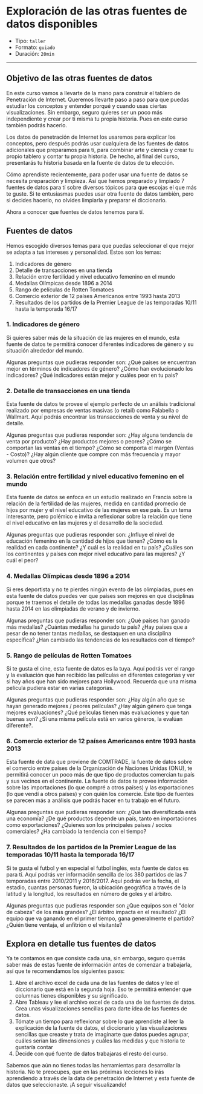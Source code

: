 # Exploración de las otras fuentes de datos disponibles

* Tipo: `taller`
* Formato: `guiado`
* Duración: `20min`

***

## Objetivo de las otras fuentes de datos

En este curso vamos a llevarte de la mano para construir el tablero de
Penetración de Internet. Queremos llevarte paso a paso para que puedas estudiar
los conceptos y entender porqué y cuando usas ciertas visualizaciones. Sin
embargo, seguro quieres ser un poco más independiente y crear por ti misma tu
propia historia. Pues en este curso también podrás hacerlo.

Los datos de penetración de Internet los usaremos para explicar los conceptos,
pero después podrás usar cualquiera de las fuentes de datos adicionales que
preparamos para tí, para combinar arte y ciencia y crear tu propio tablero y
contar tu propia historia. De hecho, al final del curso, presentarás tu historia
basada en la fuente de datos de tu elección.

Cómo aprendiste recientemente, para poder usar una fuente de datos se necesita
preparación y limpieza. Así que hemos preparado y limpiado 7 fuentes de datos
para tí sobre diversos tópicos para que escojas el que más te guste. Si te
entusiasmas puedes usar otra fuente de datos también, pero si decides hacerlo,
no olvides limpiarla y preparar el diccionario.

Ahora a conocer que fuentes de datos tenemos para tí.

## Fuentes de datos

Hemos escogido diversos temas para que puedas seleccionar el que mejor se adapta
a tus intereses y personalidad. Estos son los temas:

1. Indicadores de género
2. Detalle de transacciones en una tienda
3. Relación entre fertilidad y nivel educativo femenino en el mundo
4. Medallas Olímpicas desde 1896 a 2014
5. Rango de películas de Rotten Tomatoes
6. Comercio exterior de 12 países Americanos entre 1993 hasta 2013
7. Resultados de los partidos de la Premier League de las temporadas 10/11 hasta
   la temporada 16/17

### 1. Indicadores de género

Si quieres saber más de la situación de las mujeres en el mundo, esta fuente de
datos te permitirá conocer diferentes indicadores de género y su situación
alrededor del mundo.

Algunas preguntas que pudieras responder son: ¿Qué países se encuentran mejor en
términos de indicadores de género? ¿Cómo han evolucionado los indicadores? ¿Qué
indicadores están mejor y cuáles peor en tu pais?

### 2. Detalle de transacciones en una tienda

Esta fuente de datos te provee el ejemplo perfecto de un análisis tradicional
realizado por empresas de ventas masivas (o retail) como Falabella o Wallmart.
Aquí podrás encontrar las transacciones de venta y su nivel de detalle.

Algunas preguntas que pudieras responder son: ¿Hay alguna tendencia de venta por
producto? ¿Hay productos mejores o peores? ¿Cómo se comportan las ventas en el
tiempo? ¿Cómo se comporta el margén (Ventas - Costo)? ¿Hay algún cliente que
compre con más frecuencia y mayor volumen que otros?

### 3. Relación entre fertilidad y nivel educativo femenino en el mundo

Esta fuente de datos se enfoca en un estudio realizado en Francia sobre la
relación de la fertilidad de las mujeres, medida en cantidad promedio de hijos
por mujer y el nivel educativo de las mujeres en ese país. Es un tema
interesante, pero polémico e invita a reflexionar sobre la relación que tiene el
nivel educativo en las mujeres y el desarrollo de la sociedad.

Algunas preguntas que pudieras responder son: ¿Influye el nivel de educación
femenino en la cantidad de hijos que tienen? ¿Cómo es la realidad en cada
continente? ¿Y cuál es la realidad en tu país? ¿Cuáles son los continentes y
países con mejor nivel educativo para las mujeres? ¿Y cuál el peor?

### 4. Medallas Olímpicas desde 1896 a 2014

Si eres deportista y no te pierdes ningún evento de las olimpiadas, pues en esta
fuente de datos puedes ver que países son mejores en que disciplinas porque te
traemos el detalle de todas las medallas ganadas desde 1896 hasta 2014 en las
olimpiadas de verano y de invierno.

Algunas preguntas que pudieras responder son: ¿Qué países han ganado más
medallas? ¿Cuántas medallas ha ganado tu país? ¿Hay países que a pesar de no
tener tantas medallas, se destaquen en una disciplina específica? ¿Han cambiado
las tendencias de los resultados con el tiempo?

### 5. Rango de películas de Rotten Tomatoes

Si te gusta el cine, esta fuente de datos es la tuya. Aquí podrás ver el rango y
la evaluación que han recibido las películas en diferentes categorías y ver si
hay años que han sido mejores para Hollywood. Recuerda que una misma película
 pudiera estar en varias categorías.

Algunas preguntas que pudieras responder son: ¿Hay algún año que se hayan
generado mejores / peores películas? ¿Hay algún género que tenga mejores
evaluaciones? ¿Qué películas tienen más evaluaciones y que tan buenas son? ¿Si
una misma película está en varios géneros, la evalúan diferente?.

### 6. Comercio exterior de 12 países Americanos entre 1993 hasta 2013

Esta fuente de data que proviene de COMTRADE, la fuente de datos sobre el
comercio entre países de la Organización de Naciones Unidas (ONU), te permitirá
conocer un poco más de que tipo de productos comercian tu país y sus vecinos en
el continente. La fuente de datos te provee información sobre las importaciones
(lo que compré a otros países) y las exportaciones (lo que vendí
a otros países) y con quién los comercie. Este tipo de fuentes se parecen más a
análisis que podrás hacer en tu trabajo en el futuro.

Algunas preguntas que pudieras responder son: ¿Qué tan diversificada está una
economía? ¿De qué productos depende un país, tanto en importaciones como
exportaciones? ¿Quienes son los principales países / socios comerciales? ¿Ha
cambiado la tendencia con el tiempo?

### 7. Resultados de los partidos de la Premier League de las temporadas 10/11 hasta la temporada 16/17

Si te gusta el futbol y en especial el futbol inglés, esta fuente de datos es
para tí. Aquí podrás ver información sencilla de los 380 partidos de las 7
temporadas entre 2010/2011 y 2016/2017.
Aquí podrás ver la fecha, el estadio, cuantas personas fueron, la ubicación
geográfica a través de la latitud y la longitud, los resultados en número de
goles y el árbitro.

Algunas preguntas que pudieras responder son ¿Que equipos son el "dolor de
cabeza" de los más grandes? ¿El árbitro impacta en el resultado? ¿El equipo que
va ganando en el primer tiempo, gana generalmente el partido? ¿Quién tiene
ventaja, el anfitrión o el visitante?

## Explora en detalle tus fuentes de datos

Ya te contamos en que consiste cada una, sin embargo, seguro querrás saber más
de estas fuente de información antes de comenzar a trabajarla, así que te
recomendamos los siguientes pasos:

1. Abre el archivo excel de cada una de las fuentes de datos y lee el diccionario
   que está en la segunda hoja. Eso te permitirá entender que columnas tienes
   disponibles y su significado.
2. Abre Tableau y lee el archivo excel de cada una de las fuentes de datos. Crea
   unas visualizaciones sencillas para darte idea de las fuentes de datos.
3. Tómate un tiempo para reflexionar sobre lo que aprendiste al leer la
   explicación de la fuente de datos, el diccionario y las visualizaciones
   sencillas que creaste y trata de imaginarte que datos puedes agrupar, cuáles
   serían las dimensiones y cuáles las medidas y que historia te gustaría contar
4. Decide con qué fuente de datos trabajaras el resto del curso.

Sabemos que aún no tienes todas las herramientas para desarrollar la historia.
No te preocupes, que en las próximas lecciones lo irás aprendiendo a través de
la data de penetración de Internet y esta fuente de datos que seleccionaste. ¡A
seguir visualizando!
